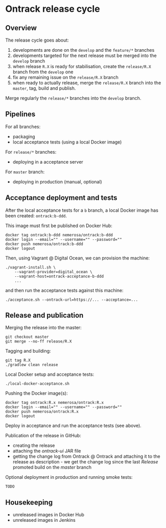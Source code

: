 Ontrack release cycle
=====================

## Overview

The release cycle goes about:

1. developments are done on the `develop` and the `feature/*` branches
1. developments targeted for the next release must be merged into the `develop` branch
1. when release `R.X` is ready for stabilisation, create the `release/R.X` branch from the `develop` one
1. fix any remaining issue on the `release/R.X` branch
1. when ready to actually release, merge the `release/R.X` branch into the `master`, tag, build and publish.

Merge regularly the `release/*` branches into the `develop` branch.

## Pipelines

For all branches:

* packaging
* local acceptance tests (using a local Docker image)

For `release/*` branches:

* deploying in a acceptance server

For `master` branch:

* deploying in production (manual, optional)

## Acceptance deployment and tests

After the local acceptance tests for a `b` branch, a local Docker image has been created: `ontrack:b-ddd`.

This image must first be published on Docker Hub:

    docker tag ontrack:b-ddd nemerosa/ontrack:b-ddd
    docker login --email="" --username="" --password=""
    docker push nemerosa/ontrack:b-ddd
    docker logout

Then, using Vagrant @ Digital Ocean, we can provision the machine:

    ./vagrant-install.sh \
        --vagrant-provider=digital_ocean \
        --vagrant-host=ontrack-acceptance-b-ddd
        ...

and then run the acceptance tests against this machine:

    ./acceptance.sh --ontrack-url=https://... --acceptance=...

## Release and publication

Merging the release into the master:

    git checkout master
    git merge --no-ff release/R.X

Tagging and building:

    git tag R.X
    ./gradlew clean release

Local Docker setup and acceptance tests:

    ./local-docker-acceptance.sh

Pushing the Docker image(s):

    docker tag ontrack:R.x nemerosa/ontrack:R.x
    docker login --email="" --username="" --password=""
    docker push nemerosa/ontrack:R.x
    docker logout

Deploy in acceptance and run the acceptance tests (see above).

Publication of the release in GitHub:

* creating the release
* attaching the _ontrack-ui_ JAR file
* getting the change log from Ontrack @ Ontrack and attaching it to the release as description - we get the change log
since the last _Release_ promoted build on the _master_ branch

Optional deployment in production and running smoke tests:

    TODO

## Housekeeping

* unreleased images in Docker Hub
* unreleased images in Jenkins
